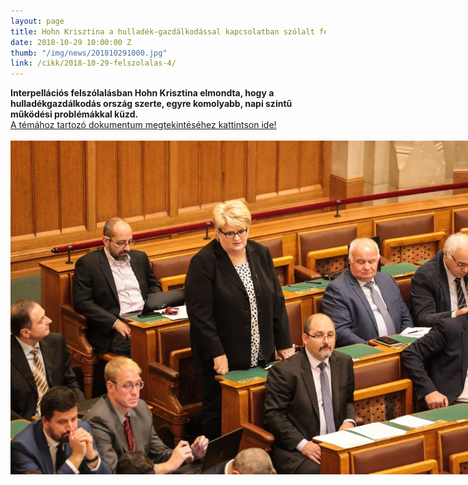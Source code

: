 ```yaml
---
layout: page
title: Hohn Krisztina a hulladék-gazdálkodással kapcsolatban szólalt fel a parlamentben
date: 2018-10-29 10:00:00 Z
thumb: "/img/news/201810291000.jpg"
link: /cikk/2018-10-29-felszolalas-4/
---
```

**Interpellációs felszólalásban Hohn Krisztina elmondta, hogy a hulladékgazdálkodás ország szerte, egyre komolyabb, napi szintű működési problémákkal küzd.**
<br />
<a href="http://www.parlament.hu/irom41/02277/02277.pdf">A témához tartozó dokumentum megtekintéséhez kattintson ide!</a>
<br /><br />
<img src="/img/news/201810291000_temp.jpg" alt="szolidaritás" style="max-width: 800px;">